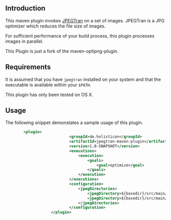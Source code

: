 Introduction
------------
This maven plugin invokes [JPEGTran](http://jpegclub.org/jpegtran/ "jpegtran Homepage") on a set of images. JPEGTran is a JPG optimizer which reduces the file size of images.

For sufficient performance of your build process, this plugin processes images in parallel.

This Plugin is just a fork of the maven-optipng-plugin.

Requirements
------------
It is assumed that you have `jpegtran` installed on your system and that the executable is available within your `$PATH`.

This plugin has only been tested on OS X.

Usage
-----
The following snippet demonstates a sample usage of this plugin.

```xml
		<plugin>
					        <groupId>de.holisticon</groupId>
					        <artifactId>jpegtran-maven-plugin</artifactId>
					        <version>1.0-SNAPSHOT</version>
					       	<executions>
					            <execution>
					                <goals>
					                    <goal>optimize</goal>
					                </goals>
					            </execution>
					        </executions>
					        <configuration>
					            <jpegDirectories>
					                <jpegDirectory>${basedir}/src/main/webapp/img/JustinMezzel</jpegDirectory>
					                <jpegDirectory>${basedir}/src/main/webapp/img/OliverOchs</jpegDirectory>
					            </jpegDirectories>
					        </configuration>
					</plugin>
```
